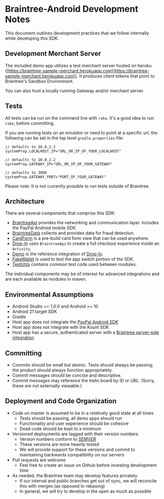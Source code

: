 # Braintree-Android Development Notes

This document outlines development practices that we follow internally while developing this SDK.

## Development Merchant Server

The included demo app utilizes a test merchant server hosted on heroku ([https://braintree-sample-merchant.herokuapp.com](https://braintree-sample-merchant.herokuapp.com)).
It produces client tokens that point to Braintree's Sandbox Environment.

You can also host a locally running Gateway and/or merchant server.

## Tests

All tests can be run on the command line with `rake`. It's a good idea to run `rake`, before committing.

If you are running tests on an emulator or need to point at a specific url, the following can be set in the top level `gradle.properties` file:

```
// defaults to 10.0.2.2
systemProp.LOCALHOST_IP="URL_OR_IP_OF_YOUR_LOCALHOST"

// defaults to 10.0.2.2
systemProp.GATEWAY_IP="URL_OR_IP_OF_YOUR_GATEWAY"

// defaults to 3000
systemProp.GATEWAY_PORT="PORT_OF_YOUR_GATEWAY"
```

Please note: It is not currently possible to run tests outside of Braintree.

## Architecture

There are several components that comprise this SDK:

* [BraintreeApi](BraintreeApi) provides the networking and communication layer. Includes the PayPal Android mobile SDK.
* [BraintreeData](BraintreeData) collects and provides data for fraud detection.
* [CardForm](CardForm) is a pre-build card form view that can be used anywhere.
* [Drop-In](Drop-In) uses `BraintreeApi` to create a full checkout experience inside an `Activity`.
* [Demo](Demo) is the reference integration of [Drop-In](Drop-In).
* [FakeWallet](FakeWallet) is used to test the app switch portion of the SDK.
* [TestUtils](TestUtils) contains common test code used between modules.

The individual components may be of interest for advanced integrations and are each available as modules in maven.

## Environmental Assumptions

* Android Studio >= 1.0.0 and Android >= 10
* Android 21 target SDK
* Gradle
* Host app does not integrate the [PayPal Android SDK](https://github.com/paypal/PayPal-Android-SDK)
* Host app does not integrate with the Kount SDK
* Host app has a secure, authenticated server with a [Braintree server-side integration](https://developers.braintreepayments.com/android/start/hello-server)

## Committing

* Commits should be small but atomic. Tests should always be passing; the product should always function appropriately.
* Commit messages should be concise and descriptive.
* Commit messages may reference the trello board by ID or URL. (Sorry, these are not externally viewable.)

## Deployment and Code Organization

* Code on master is assumed to be in a relatively good state at all times
  * Tests should be passing, all demo apps should run
  * Functionality and user experience should be cohesive
  * Dead code should be kept to a minimum
* Versioned deployments are tagged with their version numbers
  * Version numbers conform to [SEMVER](http://semver.org)
  * These versions are more heavily tested
  * We will provide support for these versions and commit to maintaining backwards compatibility on our servers
* Pull requests are welcome
  * Feel free to create an issue on Github before investing development time
* As needed, the Braintree team may develop features privately
  * If our internal and public branches get out of sync, we will reconcile this with merges (as opposed to rebasing)
  * In general, we will try to develop in the open as much as possible
